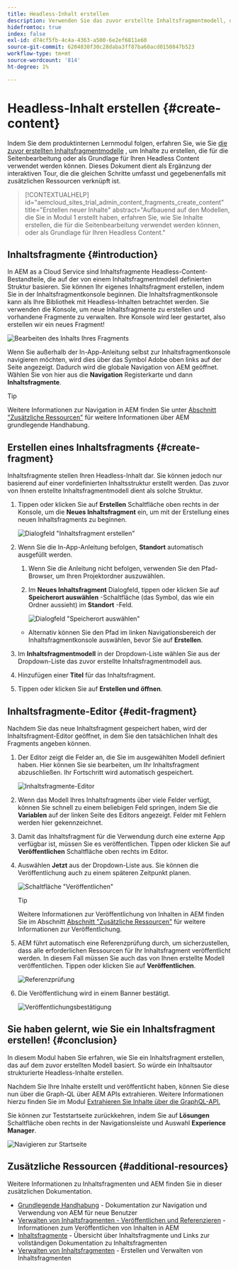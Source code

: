 ```yaml
---
title: Headless-Inhalt erstellen
description: Verwenden Sie das zuvor erstellte Inhaltsfragmentmodell, um Inhalte zu erstellen, die für die Seitenbearbeitung oder als Grundlage für Ihren Headless Content verwendet werden können.
hidefromtoc: true
index: false
exl-id: d74cf5fb-4c4a-4363-a500-6e2ef6811e60
source-git-commit: 6204830f30c28daba3ff87ba60acd0150847b523
workflow-type: tm+mt
source-wordcount: '814'
ht-degree: 1%

---
```


# Headless-Inhalt erstellen {#create-content}

Indem Sie dem produktinternen Lernmodul folgen, erfahren Sie, wie Sie [die zuvor erstellten Inhaltsfragmentmodelle](content-structure.md) , um Inhalte zu erstellen, die für die Seitenbearbeitung oder als Grundlage für Ihren Headless Content verwendet werden können. Dieses Dokument dient als Ergänzung der interaktiven Tour, die die gleichen Schritte umfasst und gegebenenfalls mit zusätzlichen Ressourcen verknüpft ist.

>[!CONTEXTUALHELP]
>id="aemcloud_sites_trial_admin_content_fragments_create_content"
>title="Erstellen neuer Inhalte"
>abstract="Aufbauend auf den Modellen, die Sie in Modul 1 erstellt haben, erfahren Sie, wie Sie Inhalte erstellen, die für die Seitenbearbeitung verwendet werden können, oder als Grundlage für Ihren Headless Content."

## Inhaltsfragmente {#introduction}

In AEM as a Cloud Service sind Inhaltsfragmente Headless-Content-Bestandteile, die auf der von einem Inhaltsfragmentmodell definierten Struktur basieren. Sie können Ihr eigenes Inhaltsfragment erstellen, indem Sie in der Inhaltsfragmentkonsole beginnen. Die Inhaltsfragmentkonsole kann als Ihre Bibliothek mit Headless-Inhalten betrachtet werden. Sie verwenden die Konsole, um neue Inhaltsfragmente zu erstellen und vorhandene Fragmente zu verwalten. Ihre Konsole wird leer gestartet, also erstellen wir ein neues Fragment!

![Bearbeiten des Inhalts Ihres Fragments](assets/create-content/content-fragment-console.png)

Wenn Sie außerhalb der In-App-Anleitung selbst zur Inhaltsfragmentkonsole navigieren möchten, wird dies über das Symbol Adobe oben links auf der Seite angezeigt. Dadurch wird die globale Navigation von AEM geöffnet. Wählen Sie von hier aus die **Navigation** Registerkarte und dann **Inhaltsfragmente**.

>[!TIP]
>
>Weitere Informationen zur Navigation in AEM finden Sie unter [Abschnitt &quot;Zusätzliche Ressourcen&quot;](#additional-resources) für weitere Informationen über AEM grundlegende Handhabung.

## Erstellen eines Inhaltsfragments {#create-fragment}

Inhaltsfragmente stellen Ihren Headless-Inhalt dar. Sie können jedoch nur basierend auf einer vordefinierten Inhaltsstruktur erstellt werden. Das zuvor von Ihnen erstellte Inhaltsfragmentmodell dient als solche Struktur.

1. Tippen oder klicken Sie auf **Erstellen** Schaltfläche oben rechts in der Konsole, um die **Neues Inhaltsfragment** ein, um mit der Erstellung eines neuen Inhaltsfragments zu beginnen.

   ![Dialogfeld &quot;Inhaltsfragment erstellen&quot;](assets/create-content/create-content-fragment.png)

1. Wenn Sie die In-App-Anleitung befolgen, **Standort** automatisch ausgefüllt werden.

   1. Wenn Sie die Anleitung nicht befolgen, verwenden Sie den Pfad-Browser, um Ihren Projektordner auszuwählen.

   1. Im **Neues Inhaltsfragment** Dialogfeld, tippen oder klicken Sie auf **Speicherort auswählen** -Schaltfläche (das Symbol, das wie ein Ordner aussieht) im **Standort** -Feld.

      ![Dialogfeld &quot;Speicherort auswählen&quot;](assets/create-content/choose-location.png)
   * Alternativ können Sie den Pfad im linken Navigationsbereich der Inhaltsfragmentkonsole auswählen, bevor Sie auf **Erstellen**.


1. Im **Inhaltsfragmentmodell** in der Dropdown-Liste wählen Sie aus der Dropdown-Liste das zuvor erstellte Inhaltsfragmentmodell aus.

1. Hinzufügen einer **Titel** für das Inhaltsfragment.

1. Tippen oder klicken Sie auf **Erstellen und öffnen**.

## Inhaltsfragmente-Editor {#edit-fragment}

Nachdem Sie das neue Inhaltsfragment gespeichert haben, wird der Inhaltsfragment-Editor geöffnet, in dem Sie den tatsächlichen Inhalt des Fragments angeben können.

1. Der Editor zeigt die Felder an, die Sie im ausgewählten Modell definiert haben. Hier können Sie sie bearbeiten, um Ihr Inhaltsfragment abzuschließen. Ihr Fortschritt wird automatisch gespeichert.

   ![Inhaltsfragmente-Editor](assets/create-content/content-fragment-editor.png)

1. Wenn das Modell Ihres Inhaltsfragments über viele Felder verfügt, können Sie schnell zu einem beliebigen Feld springen, indem Sie die **Variablen** auf der linken Seite des Editors angezeigt. Felder mit Fehlern werden hier gekennzeichnet.

1. Damit das Inhaltsfragment für die Verwendung durch eine externe App verfügbar ist, müssen Sie es veröffentlichen. Tippen oder klicken Sie auf **Veröffentlichen** Schaltfläche oben rechts im Editor.

1. Auswählen **Jetzt** aus der Dropdown-Liste aus. Sie können die Veröffentlichung auch zu einem späteren Zeitpunkt planen.

   ![Schaltfläche &quot;Veröffentlichen&quot;](assets/create-content/publish.png)

   >[!TIP]
   >
   >Weitere Informationen zur Veröffentlichung von Inhalten in AEM finden Sie im Abschnitt [Abschnitt &quot;Zusätzliche Ressourcen&quot;](#additional-resources) für weitere Informationen zur Veröffentlichung.

1. AEM führt automatisch eine Referenzprüfung durch, um sicherzustellen, dass alle erforderlichen Ressourcen für Ihr Inhaltsfragment veröffentlicht werden. In diesem Fall müssen Sie auch das von Ihnen erstellte Modell veröffentlichen. Tippen oder klicken Sie auf **Veröffentlichen**.

   ![Referenzprüfung](assets/create-content/references.png)

1. Die Veröffentlichung wird in einem Banner bestätigt.

   ![Veröffentlichungsbestätigung](assets/create-content/publish-confirm.png)

## Sie haben gelernt, wie Sie ein Inhaltsfragment erstellen! {#conclusion}

In diesem Modul haben Sie erfahren, wie Sie ein Inhaltsfragment erstellen, das auf dem zuvor erstellten Modell basiert. So würde ein Inhaltsautor strukturierte Headless-Inhalte erstellen.

Nachdem Sie Ihre Inhalte erstellt und veröffentlicht haben, können Sie diese nun über die Graph-QL über AEM APIs extrahieren. Weitere Informationen hierzu finden Sie im Modul [Extrahieren Sie Inhalte über die GraphQL-API.](extract-content.md)

Sie können zur Teststartseite zurückkehren, indem Sie auf **Lösungen** Schaltfläche oben rechts in der Navigationsleiste und Auswahl **Experience Manager**.

![Navigieren zur Startseite](assets/create-content/home.png)

## Zusätzliche Ressourcen {#additional-resources}

Weitere Informationen zu Inhaltsfragmenten und AEM finden Sie in dieser zusätzlichen Dokumentation.

* [Grundlegende Handhabung](/help/sites-cloud/authoring/getting-started/basic-handling.md) - Dokumentation zur Navigation und Verwendung von AEM für neue Benutzer
* [Verwalten von Inhaltsfragmenten - Veröffentlichen und Referenzieren](/help/assets/content-fragments/content-fragments-managing.md#publishing-and-referencing-a-fragment) - Informationen zum Veröffentlichen von Inhalten in AEM
* [Inhaltsfragmente](/help/assets/content-fragments/content-fragments.md) - Übersicht über Inhaltsfragmente und Links zur vollständigen Dokumentation zu Inhaltsfragmenten
* [Verwalten von Inhaltsfragmenten](/help/assets/content-fragments/content-fragments-managing.md) - Erstellen und Verwalten von Inhaltsfragmenten
